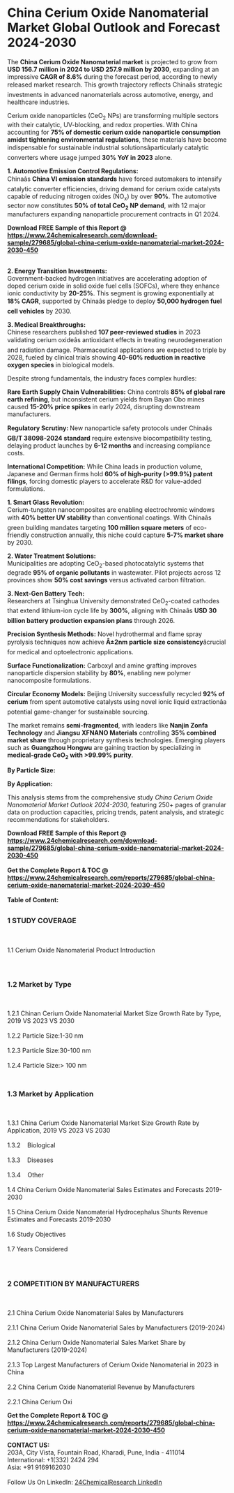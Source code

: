 <h1>China Cerium Oxide Nanomaterial Market Global Outlook and Forecast 2024-2030</h1><p>The <strong>China Cerium Oxide Nanomaterial market</strong> is projected to grow from <strong>USD 156.7 million in 2024 to USD 257.9 million by 2030</strong>, expanding at an impressive <strong>CAGR of 8.6%</strong> during the forecast period, according to newly released market research. This growth trajectory reflects Chinaâs strategic investments in advanced nanomaterials across automotive, energy, and healthcare industries.</p><p>Cerium oxide nanoparticles (CeO<sub>2</sub> NPs) are transforming multiple sectors with their catalytic, UV-blocking, and redox properties. With China accounting for <strong>75% of domestic cerium oxide nanoparticle consumption amidst tightening environmental regulations</strong>, these materials have become indispensable for sustainable industrial solutionsâparticularly catalytic converters where usage jumped <strong>30% YoY in 2023</strong> alone.</p><p><strong>1. Automotive Emission Control Regulations:</strong><br>
Chinaâs <strong>China VI emission standards</strong> have forced automakers to intensify catalytic converter efficiencies, driving demand for cerium oxide catalysts capable of reducing nitrogen oxides (NO<sub>x</sub>) by over <strong>90%</strong>. The automotive sector now constitutes <strong>50% of total CeO<sub>2</sub> NP demand</strong>, with 12 major manufacturers expanding nanoparticle procurement contracts in Q1 2024.</p><div><b>Download FREE Sample of this Report @ 
            <a href="https://www.24chemicalresearch.com/download-sample/279685/global-china-cerium-oxide-nanomaterial-market-2024-2030-450">
            https://www.24chemicalresearch.com/download-sample/279685/global-china-cerium-oxide-nanomaterial-market-2024-2030-450</a></b></div><br><p><strong>2. Energy Transition Investments:</strong><br>
Government-backed hydrogen initiatives are accelerating adoption of doped cerium oxide in solid oxide fuel cells (SOFCs), where they enhance ionic conductivity by <strong>20-25%</strong>. This segment is growing exponentially at <strong>18% CAGR</strong>, supported by Chinaâs pledge to deploy <strong>50,000 hydrogen fuel cell vehicles</strong> by 2030.</p><p><strong>3. Medical Breakthroughs:</strong><br>
Chinese researchers published <strong>107 peer-reviewed studies</strong> in 2023 validating cerium oxideâs antioxidant effects in treating neurodegeneration and radiation damage. Pharmaceutical applications are expected to triple by 2028, fueled by clinical trials showing <strong>40-60% reduction in reactive oxygen species</strong> in biological models.</p><p>Despite strong fundamentals, the industry faces complex hurdles:</p><p><strong>Rare Earth Supply Chain Vulnerabilities:</strong> China controls <strong>85% of global rare earth refining</strong>, but inconsistent cerium yields from Bayan Obo mines caused <strong>15-20% price spikes</strong> in early 2024, disrupting downstream manufacturers.</p><p><strong>Regulatory Scrutiny: </strong>New nanoparticle safety protocols under Chinaâs <strong>GB/T 38098-2024 standard</strong> require extensive biocompatibility testing, delaying product launches by <strong>6-12 months</strong> and increasing compliance costs.</p><p><strong>International Competition:</strong> While China leads in production volume, Japanese and German firms hold <strong>60% of high-purity (&gt;99.9%) patent filings</strong>, forcing domestic players to accelerate R&amp;D for value-added formulations.</p><p><strong>1. Smart Glass Revolution:</strong><br>
Cerium-tungsten nanocomposites are enabling electrochromic windows with <strong>40% better UV stability</strong> than conventional coatings. With Chinaâs green building mandates targeting <strong>100 million square meters</strong> of eco-friendly construction annually, this niche could capture <strong>5-7% market share</strong> by 2030.</p><p><strong>2. Water Treatment Solutions:</strong><br>
Municipalities are adopting CeO<sub>2</sub>-based photocatalytic systems that degrade <strong>95% of organic pollutants</strong> in wastewater. Pilot projects across 12 provinces show <strong>50% cost savings</strong> versus activated carbon filtration.</p><p><strong>3. Next-Gen Battery Tech:</strong><br>
Researchers at Tsinghua University demonstrated CeO<sub>2</sub>-coated cathodes that extend lithium-ion cycle life by <strong>300%</strong>, aligning with Chinaâs <strong>USD 30 billion battery production expansion plans</strong> through 2026.</p><p><strong>Precision Synthesis Methods:</strong> Novel hydrothermal and flame spray pyrolysis techniques now achieve <strong>Â±2nm particle size consistency</strong>âcrucial for medical and optoelectronic applications.</p><p><strong>Surface Functionalization:</strong> Carboxyl and amine grafting improves nanoparticle dispersion stability by <strong>80%</strong>, enabling new polymer nanocomposite formulations.</p><p><strong>Circular Economy Models:</strong> Beijing University successfully recycled <strong>92% of cerium</strong> from spent automotive catalysts using novel ionic liquid extractionâa potential game-changer for sustainable sourcing.</p><p>The market remains <strong>semi-fragmented</strong>, with leaders like <strong>Nanjin Zonfa Technology</strong> and <strong>Jiangsu XFNANO Materials</strong> controlling <strong>35% combined market share</strong> through proprietary synthesis technologies. Emerging players such as <strong>Guangzhou Hongwu</strong> are gaining traction by specializing in <strong>medical-grade CeO<sub>2</sub> with &gt;99.99% purity</strong>.</p><p><strong>By Particle Size:</strong></p><p><strong>By Application:</strong></p><p>This analysis stems from the comprehensive study <em>China Cerium Oxide Nanomaterial Market Outlook 2024-2030</em>, featuring 250+ pages of granular data on production capacities, pricing trends, patent analysis, and strategic recommendations for stakeholders.</p><div><b>Download FREE Sample of this Report @ 
            <a href="https://www.24chemicalresearch.com/download-sample/279685/global-china-cerium-oxide-nanomaterial-market-2024-2030-450">
            https://www.24chemicalresearch.com/download-sample/279685/global-china-cerium-oxide-nanomaterial-market-2024-2030-450</a></b></div><br><div><b>Get the Complete Report & TOC @ 
            <a href="https://www.24chemicalresearch.com/reports/279685/global-china-cerium-oxide-nanomaterial-market-2024-2030-450">
            https://www.24chemicalresearch.com/reports/279685/global-china-cerium-oxide-nanomaterial-market-2024-2030-450</a></b></div><br>
            <b>Table of Content:</b><p><h2><span style="font-size:16px"><strong>1 STUDY COVERAGE</strong></span></h2><br />
<p>1.1 Cerium Oxide Nanomaterial Product Introduction</p><br />
<h2><span style="font-size:16px"><strong>1.2 Market by Type</strong></span></h2><br />
<p>1.2.1 Chinan Cerium Oxide Nanomaterial Market Size Growth Rate by Type, 2019 VS 2023 VS 2030<br /><br />
1.2.2 Particle Size:1-30 nm&nbsp;&nbsp; &nbsp;<br /><br />
1.2.3 Particle Size:30-100 nm<br /><br />
1.2.4 Particle Size:> 100 nm<br /><br />
<h2><span style="font-size:16px"><strong>1.3 Market by Application</strong></span></h2><br />
<p>1.3.1 China Cerium Oxide Nanomaterial Market Size Growth Rate by Application, 2019 VS 2023 VS 2030<br /><br />
1.3.2&nbsp;&nbsp; &nbsp;Biological<br /><br />
1.3.3&nbsp;&nbsp; &nbsp;Diseases<br /><br />
1.3.4&nbsp;&nbsp; &nbsp;Other<br /><br />
1.4 China Cerium Oxide Nanomaterial Sales Estimates and Forecasts 2019-2030<br /><br />
1.5 China Cerium Oxide Nanomaterial Hydrocephalus Shunts Revenue Estimates and Forecasts 2019-2030<br /><br />
1.6 Study Objectives<br /><br />
1.7 Years Considered</p><br />
<h2><span style="font-size:16px"><strong>2 COMPETITION BY MANUFACTURERS</strong></span></h2><br />
<p>2.1 China Cerium Oxide Nanomaterial Sales by Manufacturers<br /><br />
2.1.1 China Cerium Oxide Nanomaterial Sales by Manufacturers (2019-2024)<br /><br />
2.1.2 China Cerium Oxide Nanomaterial Sales Market Share by Manufacturers (2019-2024)<br /><br />
2.1.3 Top Largest Manufacturers of Cerium Oxide Nanomaterial in 2023 in China<br /><br />
2.2 China Cerium Oxide Nanomaterial Revenue by Manufacturers<br /><br />
2.2.1 China Cerium Oxi</p><div><b>Get the Complete Report & TOC @ 
            <a href="https://www.24chemicalresearch.com/reports/279685/global-china-cerium-oxide-nanomaterial-market-2024-2030-450">
            https://www.24chemicalresearch.com/reports/279685/global-china-cerium-oxide-nanomaterial-market-2024-2030-450</a></b></div><br><b>CONTACT US:</b><br>
            203A, City Vista, Fountain Road, Kharadi, Pune, India - 411014<br>
            International: +1(332) 2424 294<br>
            Asia: +91 9169162030 <br><br>
            Follow Us On LinkedIn: <a href="https://www.linkedin.com/company/24chemicalresearch/">24ChemicalResearch LinkedIn</a>